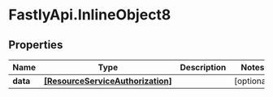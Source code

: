 # FastlyApi.InlineObject8

## Properties

Name | Type | Description | Notes
------------ | ------------- | ------------- | -------------
**data** | [**[ResourceServiceAuthorization]**](ResourceServiceAuthorization.md) |  | [optional] 


